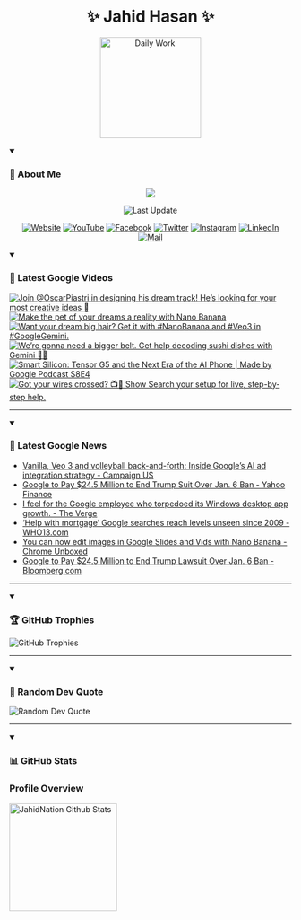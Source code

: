 <h1 align="center">✨ Jahid Hasan ✨</h1>
<p align="center">
  <img alt="Daily Work" height="180px" src="https://i.imgur.com/uhZdH9C.gif" />
</p>
<details open>
 <summary><h3>🌟 About Me</h3></summary>
<p align="center">
  <img src="https://readme-typing-svg.demolab.com/?lines=Even+if+I+fail,;I+have+to+finish,;What+I+started.;&font=Fira%20Code&center=true&width=500&height=50&color=00FF7F&vCenter=true&pause=1000&size=24" />
</p>

<p align="center">
  <img alt="Last Update" title="Last Update" src="https://img.shields.io/github/last-commit/jahidnation/jahidnation?logo=github&label=LAST+UPDATE&color=blueviolet&style=flat-square"/>
</p>

<p align="center">
  <a href="https://jahid.eu.org">
    <img alt="Website" title="Website" src="https://img.shields.io/badge/Website-000000?logo=Google-Chrome&logoColor=white&style=for-the-badge"/></a>
  <a href="https://youtube.com/@jahidnation">
    <img alt="YouTube" title="YouTube Channel" src="https://img.shields.io/badge/YouTube-FF0000?logo=YouTube&logoColor=white&style=for-the-badge"/></a>
  <a href="https://facebook.com/jahidnation">
    <img alt="Facebook" title="Facebook Page" src="https://img.shields.io/badge/Facebook-4267B2?logo=Facebook&logoColor=white&style=for-the-badge"/></a>
  <a href="https://twitter.com/jahidnation">
    <img alt="Twitter" title="Twitter Profile" src="https://img.shields.io/badge/X-000000?logo=x&logoColor=white&style=for-the-badge"/></a>
  <a href="https://instagram.com/jahidnation">
    <img alt="Instagram" title="Instagram Profile" src="https://img.shields.io/badge/Instagram-E4405F?logo=Instagram&logoColor=white&style=for-the-badge"/></a>
  <a href="https://linkedin.com/in/jahidnation">
    <img alt="LinkedIn" title="LinkedIn Profile" src="https://img.shields.io/badge/LinkedIn-0A66C2?logo=LinkedIn&logoColor=white&style=for-the-badge"/></a>
  <a href="https://mail.google.com/?hl=en&tf=cm&fs=1&to=mail@jahid.eu.org">
    <img alt="Mail" title="Mail Me" src="https://img.shields.io/badge/Email-D14836?logo=Gmail&logoColor=white&style=for-the-badge"/></a>
</p>

</details>

<details open>
 <summary><h3>🎥 Latest Google Videos</h3></summary>

<!-- BEGIN VID -->
<a href="https://www.youtube.com/shorts/KL_yUVKmjgY">
  <picture>
    <source media="(prefers-color-scheme: dark)" srcset="https://ytcards.demolab.com/?id=KL_yUVKmjgY&title=Join+%40OscarPiastri+in+designing+his+dream+track%21+He%E2%80%99s+looking+for+your+most+creative+ideas+%F0%9F%91%80&lang=en&timestamp=1758921996&background_color=%230d1117&title_color=%23ffffff&stats_color=%23dedede&max_title_lines=1&width=250&border_radius=5&duration=20">
    <img src="https://ytcards.demolab.com/?id=KL_yUVKmjgY&title=Join+%40OscarPiastri+in+designing+his+dream+track%21+He%E2%80%99s+looking+for+your+most+creative+ideas+%F0%9F%91%80&lang=en&timestamp=1758921996&background_color=%23ffffff&title_color=%2324292f&stats_color=%2357606a&max_title_lines=1&width=250&border_radius=5&duration=20" alt="Join @OscarPiastri in designing his dream track! He’s looking for your most creative ideas 👀" title="Join @OscarPiastri in designing his dream track! He’s looking for your most creative ideas 👀">
  </picture>
</a>
<a href="https://www.youtube.com/watch?v=IcICF_YF_tI">
  <picture>
    <source media="(prefers-color-scheme: dark)" srcset="https://ytcards.demolab.com/?id=IcICF_YF_tI&title=Make+the+pet+of+your+dreams+a+reality+with+Nano+Banana&lang=en&timestamp=1758916004&background_color=%230d1117&title_color=%23ffffff&stats_color=%23dedede&max_title_lines=1&width=250&border_radius=5&duration=13">
    <img src="https://ytcards.demolab.com/?id=IcICF_YF_tI&title=Make+the+pet+of+your+dreams+a+reality+with+Nano+Banana&lang=en&timestamp=1758916004&background_color=%23ffffff&title_color=%2324292f&stats_color=%2357606a&max_title_lines=1&width=250&border_radius=5&duration=13" alt="Make the pet of your dreams a reality with Nano Banana" title="Make the pet of your dreams a reality with Nano Banana">
  </picture>
</a>
<a href="https://www.youtube.com/shorts/4EXuwZFLvjo">
  <picture>
    <source media="(prefers-color-scheme: dark)" srcset="https://ytcards.demolab.com/?id=4EXuwZFLvjo&title=Want+your+dream+big+hair%3F+Get+it+with+%23NanoBanana+and+%23Veo3+in+%23GoogleGemini.&lang=en&timestamp=1758903131&background_color=%230d1117&title_color=%23ffffff&stats_color=%23dedede&max_title_lines=1&width=250&border_radius=5&duration=26">
    <img src="https://ytcards.demolab.com/?id=4EXuwZFLvjo&title=Want+your+dream+big+hair%3F+Get+it+with+%23NanoBanana+and+%23Veo3+in+%23GoogleGemini.&lang=en&timestamp=1758903131&background_color=%23ffffff&title_color=%2324292f&stats_color=%2357606a&max_title_lines=1&width=250&border_radius=5&duration=26" alt="Want your dream big hair? Get it with #NanoBanana and #Veo3 in #GoogleGemini." title="Want your dream big hair? Get it with #NanoBanana and #Veo3 in #GoogleGemini.">
  </picture>
</a>
<a href="https://www.youtube.com/shorts/3ZEPzxqH_M8">
  <picture>
    <source media="(prefers-color-scheme: dark)" srcset="https://ytcards.demolab.com/?id=3ZEPzxqH_M8&title=We%E2%80%99re+gonna+need+a+bigger+belt.+Get+help+decoding+sushi+dishes+with+Gemini+%F0%9F%8D%A3%E2%9C%A8&lang=en&timestamp=1758829682&background_color=%230d1117&title_color=%23ffffff&stats_color=%23dedede&max_title_lines=1&width=250&border_radius=5&duration=36">
    <img src="https://ytcards.demolab.com/?id=3ZEPzxqH_M8&title=We%E2%80%99re+gonna+need+a+bigger+belt.+Get+help+decoding+sushi+dishes+with+Gemini+%F0%9F%8D%A3%E2%9C%A8&lang=en&timestamp=1758829682&background_color=%23ffffff&title_color=%2324292f&stats_color=%2357606a&max_title_lines=1&width=250&border_radius=5&duration=36" alt="We’re gonna need a bigger belt. Get help decoding sushi dishes with Gemini 🍣✨" title="We’re gonna need a bigger belt. Get help decoding sushi dishes with Gemini 🍣✨">
  </picture>
</a>
<a href="https://www.youtube.com/watch?v=d89VluY2AMA">
  <picture>
    <source media="(prefers-color-scheme: dark)" srcset="https://ytcards.demolab.com/?id=d89VluY2AMA&title=Smart+Silicon%3A+Tensor+G5+and+the+Next+Era+of+the+AI+Phone+%7C+Made+by+Google+Podcast+S8E4&lang=en&timestamp=1758740926&background_color=%230d1117&title_color=%23ffffff&stats_color=%23dedede&max_title_lines=1&width=250&border_radius=5&duration=1926">
    <img src="https://ytcards.demolab.com/?id=d89VluY2AMA&title=Smart+Silicon%3A+Tensor+G5+and+the+Next+Era+of+the+AI+Phone+%7C+Made+by+Google+Podcast+S8E4&lang=en&timestamp=1758740926&background_color=%23ffffff&title_color=%2324292f&stats_color=%2357606a&max_title_lines=1&width=250&border_radius=5&duration=1926" alt="Smart Silicon: Tensor G5 and the Next Era of the AI Phone | Made by Google Podcast S8E4" title="Smart Silicon: Tensor G5 and the Next Era of the AI Phone | Made by Google Podcast S8E4">
  </picture>
</a>
<a href="https://www.youtube.com/shorts/dnlsORNx60Q">
  <picture>
    <source media="(prefers-color-scheme: dark)" srcset="https://ytcards.demolab.com/?id=dnlsORNx60Q&title=Got+your+wires+crossed%3F+%F0%9F%93%BA%F0%9F%A4%B7+Show+Search+your+setup+for+live%2C+step-by-step+help.&lang=en&timestamp=1758734140&background_color=%230d1117&title_color=%23ffffff&stats_color=%23dedede&max_title_lines=1&width=250&border_radius=5&duration=25">
    <img src="https://ytcards.demolab.com/?id=dnlsORNx60Q&title=Got+your+wires+crossed%3F+%F0%9F%93%BA%F0%9F%A4%B7+Show+Search+your+setup+for+live%2C+step-by-step+help.&lang=en&timestamp=1758734140&background_color=%23ffffff&title_color=%2324292f&stats_color=%2357606a&max_title_lines=1&width=250&border_radius=5&duration=25" alt="Got your wires crossed? 📺🤷 Show Search your setup for live, step-by-step help." title="Got your wires crossed? 📺🤷 Show Search your setup for live, step-by-step help.">
  </picture>
</a>
<!-- END VID -->

---

</details>

<details open>
 <summary><h3>📝 Latest Google News</h3></summary>

<!-- BLOG-POST-LIST:START -->
- [Vanilla, Veo 3 and volleyball back-and-forth: Inside Google’s AI ad integration strategy - Campaign US](https://news.google.com/rss/articles/CBMixAFBVV95cUxQQzJ0Z0R4QURBZ1hPaW5BblpzMWdjRGY3bkRrUnZTVGttTXZNTFhyclEtOEdwV1dWTE5EMWJUSW9wZHR5WjZ4Qzl3YkFpaWNydUZYVVVFTDlENkxkZVRENVNEUzZ1OWpfUlNGQkItVU1HR0VseXMxNnNMMU0ydWhqXzc5S1B2RVNvczh5Ty1rMUYxVnhUczhhaHE0a0U0TE5rcVJaY05fOWVlSFVXMWFqX2FHMmlkeUhpU0FST3NhbTBHaVJE?oc=5)
- [Google to Pay $24.5 Million to End Trump Suit Over Jan. 6 Ban - Yahoo Finance](https://news.google.com/rss/articles/CBMieEFVX3lxTE9STFFNTUtfbE5DSlR4b3ExWTdxUTYzbjBCbnloa01MRmdOSkJ0U0pkUF9hX21Dbkpwb0paTExHSUg0UERtM1lWNDdIdWJHZWdfekNwMWZuS0FLNWZ1ZlpmVnhwaG9wa005LVVUejA3Y210U2hWQ2N5RA?oc=5)
- [I feel for the Google employee who torpedoed its Windows desktop app growth. - The Verge](https://news.google.com/rss/articles/CBMisgFBVV95cUxQVHNWNzVtaFJrRTdaRmdObUFLTXpiM210OWY2Ui01ckV1bzJuY0JFYV9KdVBJdG1Mc3RIdlh5TDE1OFRISmg3X3FDZ1NVUS1oT1FaZXBCRWVIeURvMnhFU2dfWHhSd1dyNVJZbUFqNld5WTM5WHJRdnB5c2hoeUFwN3VPRzRPVUxlcGZkbE02ckY4YXFQc3paejZlaEs1UVV0eTdKd2xOZVJYbnJPM0hqaHR3?oc=5)
- [‘Help with mortgage’ Google searches reach levels unseen since 2009 - WHO13.com](https://news.google.com/rss/articles/CBMikwFBVV95cUxPRktMcHQxOS1ETWtuVjZhSXZjbnBOblJEakUxNm1tY3Q5TDhncDh3cW05UmNQM08xRWw4S0otMW1iUVA3ZHBqR0wyMXVTTmRtNlhNbFFSbnRsb0tBU19qRnVoOThHYlZpYTRULWM1MG9kd0M1SkJtNlZGb1hTX0RwLUs3RVNsWTY5cjlEMHNvZ0tpbUXSAZgBQVVfeXFMTS02Q00xeWY2ZDVRaWszMWJYa2FadHR0djFrZXA4UkdBc0x4LVFSOHNCaDlWYTUzTUNWbFhONm5YZHk3akNDNVotR3cyYl9VR3R5eUZOOWMzbzhQTy1LOXU0WnBTNFBQUjRXSnJzUDJ5QmRrRDN6aUl6TGZnTW14d215akZ5dG5TZi1VdUUtaUh4U0IxS0ZicmQ?oc=5)
- [You can now edit images in Google Slides and Vids with Nano Banana - Chrome Unboxed](https://news.google.com/rss/articles/CBMimAFBVV95cUxPX3FMdnFZWTZXdUxObWtHd3dSbDNYLWFGWW1WaVc4blNUQ0V0NU1kUWduZjJ3TzVTTGxQbjNpU19nWVRrN2hORVh4dlBIVHp6aXB1SG1ONUV6enZDNHZxNHVjQlR4bzVuRTFfS010N0tCczRKcmJOTjFuSVdERlQ2Y01uMEhrY2JlZm5BOVdKWU5kRFJCV1YyZw?oc=5)
- [Google to Pay $24.5 Million to End Trump Lawsuit Over Jan. 6 Ban - Bloomberg.com](https://news.google.com/rss/articles/CBMiswFBVV95cUxONU56OG1PZWx4elhfMXFpNElnYi1YTDJSWVc0SC1fcWdHaXV5U3BvRk1qQWsxZEpVUHRxdFQ4VUpGOHltTGdZY25tdlJKZWVLM1JxQm9pcnZwUE9qa1k1NnZWSDl6NHhMWkV1OEZCSHRfTUhpaUJiSnhPak5fenRRSE1QQ0lURC1aYWxjQjE3aUFRMHRBYzZVaTJWalhFNXFUYllfR2tfRVNPdzNWYnFEWmJubw?oc=5)
<!-- BLOG-POST-LIST:END -->

---

</details>

<details open>
 <summary><h3>🏆 GitHub Trophies</h3></summary>

<img alt="GitHub Trophies" title="GitHub Trophies" src="https://github-profile-trophy.vercel.app/?username=jahidnation&column=8&theme=gruvbox&no-frame=true"/>

---

</details>

<details open>
 <summary><h3>💬 Random Dev Quote</h3></summary>

<img alt="Random Dev Quote" title="Random Dev Quote" src="https://quotes-github-readme.vercel.app/api?type=horizontal&theme=radical"/>

---

</details>

<details open> 
  <summary><h3>📊 GitHub Stats</h3></summary>

  <h3>Profile Overview</h3>
  <p>
  <img alt="JahidNation Github Stats" src="https://denvercoder1-github-readme-stats.vercel.app/api/?username=jahidnation&show_icons=true&include_all_commits=true&count_private=true&theme=react&hide_border=true&bg_color=1F222E&title_color=F85D7F&icon_color=F8D866" height="192px"/>
  </p>


